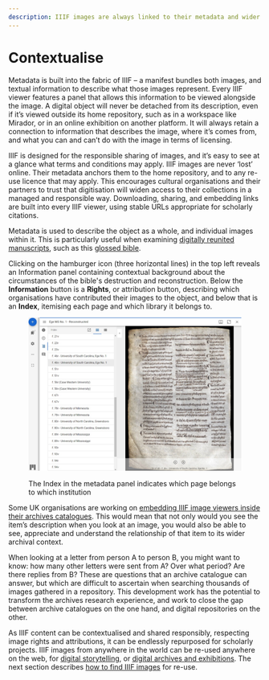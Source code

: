 ```yaml
---
description: IIIF images are always linked to their metadata and wider archival context
---
```


# Contextualise

Metadata is built into the fabric of IIIF – a manifest bundles both images, and textual information to describe what those images represent. Every IIIF viewer features a panel that allows this information to be viewed alongside the image. A digital object will never be detached from its description, even if it’s viewed outside its home repository, such as in a workspace like Mirador, or in an online exhibition on another platform. It will always retain a connection to information that describes the image, where it’s comes from, and what you can and can’t do with the image in terms of licensing.

IIIF is designed for the responsible sharing of images, and it’s easy to see at a glance what terms and conditions may apply. IIIF images are never ‘lost’ online. Their metadata anchors them to the home repository, and to any re-use licence that may apply. This encourages cultural organisations and their partners to trust that digitisation will widen access to their collections in a managed and responsible way. Downloading, sharing, and embedding links are built into every IIIF viewer, using stable URLs appropriate for scholarly citations.

Metadata is used to describe the object as a whole, and individual images within it. This is particularly useful when examining [digitally reunited manuscripts](reunify.md), such as this [glossed bible](https://projectmirador.org/embed/?iiif-content=https://dms-data.stanford.edu/data/manifests/Stanford/ege1/manifest.json).&#x20;

Clicking on the hamburger icon (three horizontal lines) in the top left reveals an Information panel containing contextual background about the circumstances of the bible's destruction and reconstruction. Below the **Information** button is a **Rights**, or attribution button, describing which organisations have contributed their images to the object, and below that is an **Index**, itemising each page and which library it belongs to.

<figure><img src="../.gitbook/assets/reconstructedmanuscript.jpg" alt=""><figcaption><p>The Index in the metadata panel indicates which page belongs to which institution</p></figcaption></figure>

Some UK organisations are working on [embedding IIIF image viewers inside their archives catalogues](https://blog.archiveshub.jisc.ac.uk/2022/11/30/exploring-iiif-for-the-images-and-machine-learning-project/). This would mean that not only would you see the item’s description when you look at an image, you would also be able to see, appreciate and understand the relationship of that item to its wider archival context.&#x20;

When looking at a letter from person A to person B, you might want to know: how many other letters were sent from A? Over what period? Are there replies from B? These are questions that an archive catalogue can answer, but which are difficult to ascertain when searching thousands of images gathered in a repository. This development work has the potential to transform the archives research experience, and work to close the gap between archive catalogues on the one hand, and digital repositories on the other.

As IIIF content can be contextualised and shared responsibly, respecting image rights and attributions, it can be endlessly repurposed for scholarly projects. IIIF images from anywhere in the world can be re-used anywhere on the web, for [digital storytelling](../digital-storytelling/), or [digital archives and exhibitions](../digital-archives-and-exhibitions/). The next section describes [how to find IIIF images](finding-iiif-images.md) for re-use.
